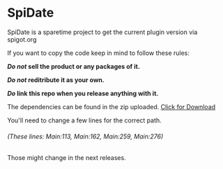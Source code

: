 # SpiDate
SpiDate is a sparetime project to get the current plugin version via spigot.org


If you want to copy the code keep in mind to follow these rules:

**_Do not_ sell the product or any packages of it.**

**_Do not_ reditribute it as your own.**

**_Do_ link this repo when you release anything with it.**


The dependencies can be found in the zip uploaded. [Click for Download](https://github.com/simpleC0de/SpiDate/raw/master/Dependencies.rar "Dependencies download")


You'll need to change a few lines for the correct path.
###### (These lines: Main:113, Main:162, Main:259, Main:276) 
Those might change in the next releases.

